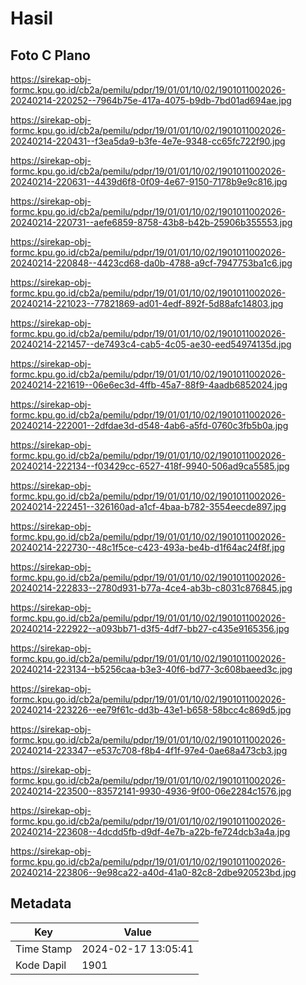 # Hasil

## Foto C Plano

https://sirekap-obj-formc.kpu.go.id/cb2a/pemilu/pdpr/19/01/01/10/02/1901011002026-20240214-220252--7964b75e-417a-4075-b9db-7bd01ad694ae.jpg

https://sirekap-obj-formc.kpu.go.id/cb2a/pemilu/pdpr/19/01/01/10/02/1901011002026-20240214-220431--f3ea5da9-b3fe-4e7e-9348-cc65fc722f90.jpg

https://sirekap-obj-formc.kpu.go.id/cb2a/pemilu/pdpr/19/01/01/10/02/1901011002026-20240214-220631--4439d6f8-0f09-4e67-9150-7178b9e9c816.jpg

https://sirekap-obj-formc.kpu.go.id/cb2a/pemilu/pdpr/19/01/01/10/02/1901011002026-20240214-220731--aefe6859-8758-43b8-b42b-25906b355553.jpg

https://sirekap-obj-formc.kpu.go.id/cb2a/pemilu/pdpr/19/01/01/10/02/1901011002026-20240214-220848--4423cd68-da0b-4788-a9cf-7947753ba1c6.jpg

https://sirekap-obj-formc.kpu.go.id/cb2a/pemilu/pdpr/19/01/01/10/02/1901011002026-20240214-221023--77821869-ad01-4edf-892f-5d88afc14803.jpg

https://sirekap-obj-formc.kpu.go.id/cb2a/pemilu/pdpr/19/01/01/10/02/1901011002026-20240214-221457--de7493c4-cab5-4c05-ae30-eed54974135d.jpg

https://sirekap-obj-formc.kpu.go.id/cb2a/pemilu/pdpr/19/01/01/10/02/1901011002026-20240214-221619--06e6ec3d-4ffb-45a7-88f9-4aadb6852024.jpg

https://sirekap-obj-formc.kpu.go.id/cb2a/pemilu/pdpr/19/01/01/10/02/1901011002026-20240214-222001--2dfdae3d-d548-4ab6-a5fd-0760c3fb5b0a.jpg

https://sirekap-obj-formc.kpu.go.id/cb2a/pemilu/pdpr/19/01/01/10/02/1901011002026-20240214-222134--f03429cc-6527-418f-9940-506ad9ca5585.jpg

https://sirekap-obj-formc.kpu.go.id/cb2a/pemilu/pdpr/19/01/01/10/02/1901011002026-20240214-222451--326160ad-a1cf-4baa-b782-3554eecde897.jpg

https://sirekap-obj-formc.kpu.go.id/cb2a/pemilu/pdpr/19/01/01/10/02/1901011002026-20240214-222730--48c1f5ce-c423-493a-be4b-d1f64ac24f8f.jpg

https://sirekap-obj-formc.kpu.go.id/cb2a/pemilu/pdpr/19/01/01/10/02/1901011002026-20240214-222833--2780d931-b77a-4ce4-ab3b-c8031c876845.jpg

https://sirekap-obj-formc.kpu.go.id/cb2a/pemilu/pdpr/19/01/01/10/02/1901011002026-20240214-222922--a093bb71-d3f5-4df7-bb27-c435e9165356.jpg

https://sirekap-obj-formc.kpu.go.id/cb2a/pemilu/pdpr/19/01/01/10/02/1901011002026-20240214-223134--b5256caa-b3e3-40f6-bd77-3c608baeed3c.jpg

https://sirekap-obj-formc.kpu.go.id/cb2a/pemilu/pdpr/19/01/01/10/02/1901011002026-20240214-223226--ee79f61c-dd3b-43e1-b658-58bcc4c869d5.jpg

https://sirekap-obj-formc.kpu.go.id/cb2a/pemilu/pdpr/19/01/01/10/02/1901011002026-20240214-223347--e537c708-f8b4-4f1f-97e4-0ae68a473cb3.jpg

https://sirekap-obj-formc.kpu.go.id/cb2a/pemilu/pdpr/19/01/01/10/02/1901011002026-20240214-223500--83572141-9930-4936-9f00-06e2284c1576.jpg

https://sirekap-obj-formc.kpu.go.id/cb2a/pemilu/pdpr/19/01/01/10/02/1901011002026-20240214-223608--4dcdd5fb-d9df-4e7b-a22b-fe724dcb3a4a.jpg

https://sirekap-obj-formc.kpu.go.id/cb2a/pemilu/pdpr/19/01/01/10/02/1901011002026-20240214-223806--9e98ca22-a40d-41a0-82c8-2dbe920523bd.jpg


## Metadata

| Key        | Value               |
| ---------- | ------------------- |
| Time Stamp | 2024-02-17 13:05:41 |
| Kode Dapil | 1901                |



